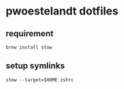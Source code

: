 # pwoestelandt dotfiles

## requirement

```
brew install stow
```

## setup symlinks 

```
stow --target=$HOME zshrc
```


